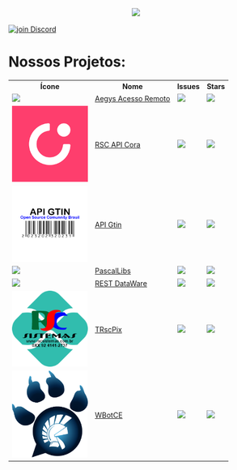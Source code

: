 <p align="center"><img src="https://github.com/OpenSourceCommunityBrasil/.github/assets/26689802/04da6735-02b2-47df-b53a-34d1a0f5f80a"/></p>
<a href="https://discord.gg/pS2xjruCJH"><img alt="join Discord" src="https://img.shields.io/discord/918891794597544056?color=blue&label=OSCBr&logo=discord&style=social"></a>


# Nossos Projetos:

<table>
  <tr>
    <th>Ícone</th>
    <th>Nome</th>
    <th>Issues</th>
    <th>Stars</th>
  </tr>  
  <tr>
    <td width="150px"><img src="https://github.com/OpenSourceCommunityBrasil/.github/assets/26689802/06d190ea-f21a-4a57-8c19-ad3f26c7c66d"/></td>
    <td><a href="https://github.com/OpenSourceCommunityBrasil/Aegys-Acesso-Remoto">Aegys Acesso Remoto</a></td>
    <td><a href="#"><img src="https://img.shields.io/github/issues/OpenSourceCommunityBrasil/Aegys-Acesso-Remoto"/></a></td>
    <td><a href="#"><img src="https://img.shields.io/github/stars/OpenSourceCommunityBrasil/Aegys-Acesso-Remoto"/></a></td>
  </tr>
  <tr>
    <td width="150px"><img src="https://github.com/OpenSourceCommunityBrasil/RscApiCora/blob/main/Assets/logo.png"/></td>
    <td><a href="https://github.com/OpenSourceCommunityBrasil/RscApiCora">RSC API Cora</a></td>
    <td><a href="#"><img src="https://img.shields.io/github/issues/OpenSourceCommunityBrasil/RscApiCora"/></a></td>
    <td><a href="#"><img src="https://img.shields.io/github/stars/OpenSourceCommunityBrasil/RscApiCora"/></a></td>
  </tr>
  <tr>
    <td width="150px"><img src="https://github.com/OpenSourceCommunityBrasil/Client-API-GTIN/blob/master/ClientApiGtin/Delphi/imgs/Logo-ApiGtin2.png"/></td>
    <td><a href="https://github.com/OpenSourceCommunityBrasil/Client-API-GTIN">API Gtin</a></td>
    <td><a href="#"><img src="https://img.shields.io/github/issues/OpenSourceCommunityBrasil/Client-API-GTIN"/></a></td>
    <td><a href="#"><img src="https://img.shields.io/github/stars/OpenSourceCommunityBrasil/Client-API-GTIN"/></a></td>
  </tr>
  <tr>
    <td width="150px"><img src="https://github.com/OpenSourceCommunityBrasil/.github/assets/26689802/e431b10c-124d-4fd7-964a-c17dc8c76a12"/></td>
    <td><a href="https://github.com/OpenSourceCommunityBrasil/PascalLibs">PascalLibs</a></td>
    <td><a href="#"><img src="https://img.shields.io/github/issues/OpenSourceCommunityBrasil/PascalLibs"/></a></td>
    <td><a href="#"><img src="https://img.shields.io/github/stars/OpenSourceCommunityBrasil/PascalLibs"/></a></td>
  </tr>    
  <tr>
    <td width="150px"><img src="https://github.com/OpenSourceCommunityBrasil/.github/assets/26689802/0aeca7b9-693b-499f-916a-1f0a9aae651d"/></td>
    <td><a href="https://github.com/OpenSourceCommunityBrasil/REST-DataWare">REST DataWare</a></td>
    <td><a href="#"><img src="https://img.shields.io/github/issues/OpenSourceCommunityBrasil/REST-DataWare"/></a></td>
    <td><a href="#"><img src="https://img.shields.io/github/stars/OpenSourceCommunityBrasil/REST-DataWare"/></a></td>
  </tr>
  <tr>
    <td width="150px"><img src="https://github.com/OpenSourceCommunityBrasil/TRscPix/blob/main/Componente/Images/TRscPix_200x200.png"/></td>
    <td><a href="https://github.com/OpenSourceCommunityBrasil/TRscPix">TRscPix</a></td>
    <td><a href="#"><img src="https://img.shields.io/github/issues/OpenSourceCommunityBrasil/TRscPix"/></a></td>
    <td><a href="#"><img src="https://img.shields.io/github/stars/OpenSourceCommunityBrasil/TRscPix"/></a></td>
  </tr>
  <tr>
    <td width="150px"><img src="https://github.com/OpenSourceCommunityBrasil/WBotCE/blob/main/Assets/Logo_WBotCE.png"/></td>
    <td><a href="https://github.com/OpenSourceCommunityBrasil/WBotCE">WBotCE</a></td>
    <td><a href="#"><img src="https://img.shields.io/github/issues/OpenSourceCommunityBrasil/WBotCE"/></a></td>
    <td><a href="#"><img src="https://img.shields.io/github/stars/OpenSourceCommunityBrasil/WBotCE"/></a></td>
  </tr>  
</table>
